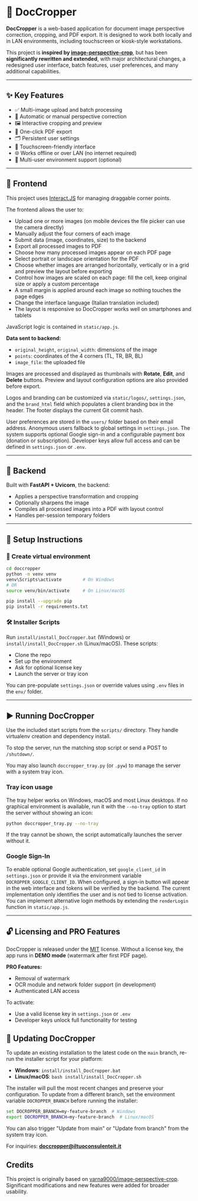 # 📄 DocCropper

**DocCropper** is a web-based application for document image perspective correction, cropping, and PDF export. It is designed to work both locally and in LAN environments, including touchscreen or kiosk-style workstations.

This project is **inspired by [image-perspective-crop](https://github.com/varna9000/image-perspective-crop)**, but has been **significantly rewritten and extended**, with major architectural changes, a redesigned user interface, batch features, user preferences, and many additional capabilities.

---

## ✨ Key Features

- ✅ Multi-image upload and batch processing
- 🔄 Automatic or manual perspective correction
- 🖼️ Interactive cropping and preview
- 📄 One-click PDF export
- 🗂️ Persistent user settings
- 🧭 Touchscreen-friendly interface
- 🌐 Works offline or over LAN (no internet required)
- 👤 Multi-user environment support (optional)

---

## 🔧 Frontend

This project uses [Interact.JS](https://github.com/taye/interact.js) for managing draggable corner points.

The frontend allows the user to:
- Upload one or more images (on mobile devices the file picker can use the camera directly)
- Manually adjust the four corners of each image
- Submit data (image, coordinates, size) to the backend
- Export all processed images to PDF
- Choose how many processed images appear on each PDF page
- Select portrait or landscape orientation for the PDF
- Choose whether images are arranged horizontally, vertically or in a grid and preview the layout before exporting
- Control how images are scaled on each page: fill the cell, keep original size or apply a custom percentage
- A small margin is applied around each image so nothing touches the page edges
- Change the interface language (Italian translation included)
- The layout is responsive so DocCropper works well on smartphones and tablets

JavaScript logic is contained in `static/app.js`.

**Data sent to backend:**
- `original_height`, `original_width`: dimensions of the image
- `points`: coordinates of the 4 corners (TL, TR, BR, BL)
- `image_file`: the uploaded file

Images are processed and displayed as thumbnails with **Rotate**, **Edit**, and **Delete** buttons. Preview and layout configuration options are also provided before export.

Logos and branding can be customized via `static/logos/`, `settings.json`, and the
`brand_html` field which populates a client branding box in the header. The
footer displays the current Git commit hash.

User preferences are stored in the `users/` folder based on their email address. Anonymous users fallback to global settings in `settings.json`. The system supports optional Google sign-in and a configurable payment box (donation or subscription). Developer keys allow full access and can be defined in `settings.json` or `.env`.

---

## 🐍 Backend

Built with **FastAPI + Uvicorn**, the backend:
- Applies a perspective transformation and cropping
- Optionally sharpens the image
- Compiles all processed images into a PDF with layout control
- Handles per-session temporary folders

---

## 🚀 Setup Instructions

### 🧱 Create virtual environment

```bash
cd doccropper
python -m venv venv
venv\Scripts\activate        # On Windows
# OR
source venv/bin/activate     # On Linux/macOS

pip install --upgrade pip
pip install -r requirements.txt
```

### 🛠 Installer Scripts

Run `install/install_DocCropper.bat` (Windows) or `install/install_DocCropper.sh` (Linux/macOS). These scripts:
- Clone the repo
- Set up the environment
- Ask for optional license key
- Launch the server or tray icon

You can pre-populate `settings.json` or override values using `.env` files in the `env/` folder.

---

## ▶️ Running DocCropper

Use the included start scripts from the `scripts/` directory. They handle virtualenv creation and dependency install.

To stop the server, run the matching stop script or send a POST to `/shutdown/`.

You may also launch `doccropper_tray.py` (or `.pyw`) to manage the server with a system tray icon.

### Tray icon usage

The tray helper works on Windows, macOS and most Linux desktops. If no graphical
environment is available, run it with the `--no-tray` option to start the server
without showing an icon:

```bash
python doccropper_tray.py --no-tray
```
If the tray cannot be shown, the script automatically launches the server
without it.

### Google Sign-In

To enable optional Google authentication, set `google_client_id` in
`settings.json` or provide it via the environment variable
`DOCROPPER_GOOGLE_CLIENT_ID`. When configured, a sign-in button will appear in
the web interface and tokens will be verified by the backend. The current
implementation only identifies the user and is not tied to license activation.
You can implement alternative login methods by extending the
`renderLogin` function in `static/app.js`.

---

## 🔓 Licensing and PRO Features

DocCropper is released under the [MIT](LICENSE.txt) license. Without a license key, the app runs in **DEMO mode** (watermark after first PDF page).

**PRO Features:**
- Removal of watermark
- OCR module and network folder support (in development)
- Authenticated LAN access

To activate:
- Use a valid license key in `settings.json` or `.env`
- Developer keys unlock full functionality for testing


## 🔄 Updating DocCropper

To update an existing installation to the latest code on the `main` branch,
re-run the installer script for your platform:

- **Windows**: `install/install_DocCropper.bat`
- **Linux/macOS**: `bash install/install_DocCropper.sh`

The installer will pull the most recent changes and preserve your
configuration. To update from a different branch, set the environment variable
`DOCROPPER_BRANCH` before running the installer:

```bash
set DOCROPPER_BRANCH=my-feature-branch  # Windows
export DOCROPPER_BRANCH=my-feature-branch  # Linux/macOS
```

You can also trigger "Update from main" or "Update from branch" from the system
tray icon.

For inquiries: **doccropper@iltuoconsulenteit.it**


## Credits

This project is originally based on [varna9000/image-perspective-crop](https://github.com/varna9000/image-perspective-crop). Significant modifications and new features were added for broader usability.

